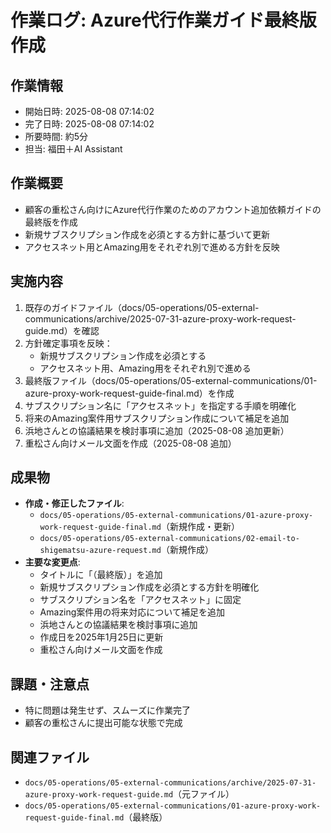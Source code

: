 # 作業ログ: Azure代行作業ガイド最終版作成

## 作業情報
- 開始日時: 2025-08-08 07:14:02
- 完了日時: 2025-08-08 07:14:02
- 所要時間: 約5分
- 担当: 福田＋AI Assistant

## 作業概要
- 顧客の重松さん向けにAzure代行作業のためのアカウント追加依頼ガイドの最終版を作成
- 新規サブスクリプション作成を必須とする方針に基づいて更新
- アクセスネット用とAmazing用をそれぞれ別で進める方針を反映

## 実施内容
1. 既存のガイドファイル（docs/05-operations/05-external-communications/archive/2025-07-31-azure-proxy-work-request-guide.md）を確認
2. 方針確定事項を反映：
   - 新規サブスクリプション作成を必須とする
   - アクセスネット用、Amazing用をそれぞれ別で進める
3. 最終版ファイル（docs/05-operations/05-external-communications/01-azure-proxy-work-request-guide-final.md）を作成
4. サブスクリプション名に「アクセスネット」を指定する手順を明確化
5. 将来のAmazing案件用サブスクリプション作成について補足を追加
6. 浜地さんとの協議結果を検討事項に追加（2025-08-08 追加更新）
7. 重松さん向けメール文面を作成（2025-08-08 追加）

## 成果物
- **作成・修正したファイル**: 
  - `docs/05-operations/05-external-communications/01-azure-proxy-work-request-guide-final.md`（新規作成・更新）
  - `docs/05-operations/05-external-communications/02-email-to-shigematsu-azure-request.md`（新規作成）
- **主要な変更点**:
  - タイトルに「（最終版）」を追加
  - 新規サブスクリプション作成を必須とする方針を明確化
  - サブスクリプション名を「アクセスネット」に固定
  - Amazing案件用の将来対応について補足を追加
  - 浜地さんとの協議結果を検討事項に追加
  - 作成日を2025年1月25日に更新
  - 重松さん向けメール文面を作成

## 課題・注意点
- 特に問題は発生せず、スムーズに作業完了
- 顧客の重松さんに提出可能な状態で完成

## 関連ファイル
- `docs/05-operations/05-external-communications/archive/2025-07-31-azure-proxy-work-request-guide.md`（元ファイル）
- `docs/05-operations/05-external-communications/01-azure-proxy-work-request-guide-final.md`（最終版）
